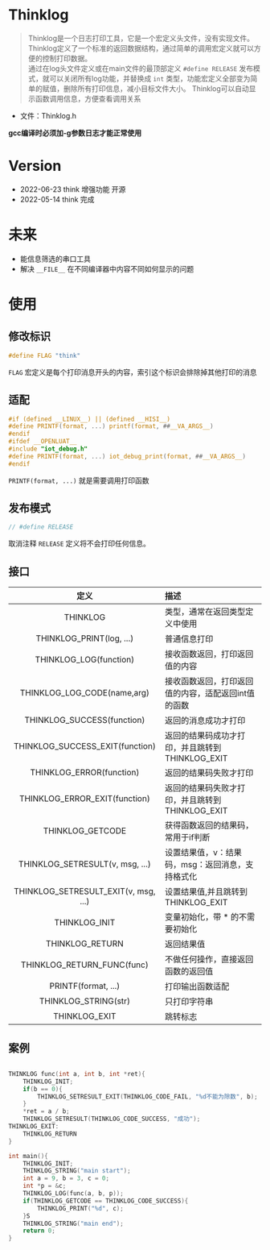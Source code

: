 # Thinklog

> Thinklog是一个日志打印工具，它是一个宏定义头文件，没有实现文件。  
> Thinklog定义了一个标准的返回数据结构，通过简单的调用宏定义就可以方便的控制打印数据。  
> 通过在log头文件定义或在main文件的最顶部定义 `#define RELEASE` 发布模式，就可以关闭所有log功能，并替换成 `int` 类型，功能宏定义全部变为简单的赋值，删除所有打印信息，减小目标文件大小。
> Thinklog可以自动显示函数调用信息，方便查看调用关系

* 文件：Thinklog.h

**gcc编译时必须加-g参数日志才能正常使用**

# Version
* 2022-06-23 think 增强功能 开源
* 2022-05-14 think 完成

# 未来
* 能信息筛选的串口工具
* 解决 `__FILE__` 在不同编译器中内容不同如何显示的问题

# 使用

## 修改标识
```c
#define FLAG "think"
```
`FLAG` 宏定义是每个打印消息开头的内容，索引这个标识会排除掉其他打印的消息

## 适配
```c
#if (defined __LINUX__) || (defined __HISI__)
#define PRINTF(format, ...) printf(format, ##__VA_ARGS__)
#endif
#ifdef __OPENLUAT__
#include "iot_debug.h"
#define PRINTF(format, ...) iot_debug_print(format, ##__VA_ARGS__)
#endif
```
`PRINTF(format, ...)` 就是需要调用打印函数

## 发布模式
```c
// #define RELEASE
```
取消注释 `RELEASE` 定义将不会打印任何信息。

## 接口

| 定义 | 描述 |
| :---: |:---|
|THINKLOG| 类型，通常在返回类型定义中使用|
|THINKLOG_PRINT(log, ...)| 普通信息打印|
|THINKLOG_LOG(function)| 接收函数返回，打印返回值的内容|
|THINKLOG_LOG_CODE(name,arg)| 接收函数返回，打印返回值的内容，适配返回int值的函数|
|THINKLOG_SUCCESS(function)| 返回的消息成功才打印|
|THINKLOG_SUCCESS_EXIT(function)| 返回的结果码成功才打印，并且跳转到THINKLOG_EXIT|
|THINKLOG_ERROR(function)| 返回的结果码失败才打印|
|THINKLOG_ERROR_EXIT(function)| 返回的结果码失败才打印，并且跳转到THINKLOG_EXIT|
|THINKLOG_GETCODE| 获得函数返回的结果码，常用于if判断|
|THINKLOG_SETRESULT(v, msg, ...)| 设置结果值，v：结果码，msg：返回消息，支持格式化|
|THINKLOG_SETRESULT_EXIT(v, msg, ...) |设置结果值,并且跳转到THINKLOG_EXIT|
|THINKLOG_INIT| 变量初始化，带 * 的不需要初始化|
|THINKLOG_RETURN| 返回结果值|
|THINKLOG_RETURN_FUNC(func)| 不做任何操作，直接返回函数的返回值|
|PRINTF(format, ...)| 打印输出函数适配|
|THINKLOG_STRING(str)| 只打印字符串|
|THINKLOG_EXIT| 跳转标志|

## 案例

```c

THINKLOG func(int a, int b, int *ret){
	THINKLOG_INIT;
	if(b == 0){
		THINKLOG_SETRESULT_EXIT(THINKLOG_CODE_FAIL, "%d不能为除数", b);
	}
	*ret = a / b;
	THINKLOG_SETRESULT(THINKLOG_CODE_SUCCESS, "成功");
THINKLOG_EXIT:
	THINKLOG_RETURN
}

int main(){
	THINKLOG_INIT;
	THINKLOG_STRING("main start");
	int a = 9, b = 3, c = 0;
    int *p = &c;
	THINKLOG_LOG(func(a, b, p));
	if(THINKLOG_GETCODE == THINKLOG_CODE_SUCCESS){
		THINKLOG_PRINT("%d", c);
	}S
	THINKLOG_STRING("main end");
	return 0;
}
```